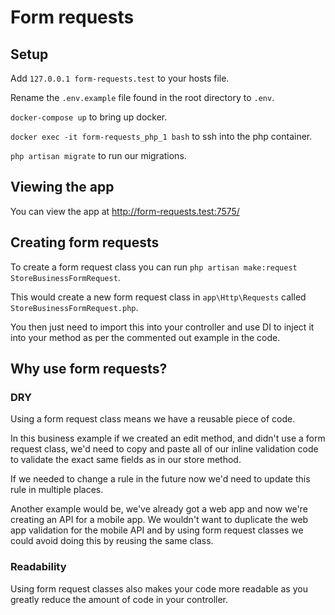 # Form requests

## Setup

Add `127.0.0.1 form-requests.test` to your hosts file.

Rename the `.env.example` file found in the root directory to `.env`. 

`docker-compose up` to bring up docker.

`docker exec -it form-requests_php_1 bash` to ssh into the php container.

`php artisan migrate` to run our migrations.

## Viewing the app

You can view the app at http://form-requests.test:7575/

## Creating form requests

To create a form request class you can run `php artisan make:request StoreBusinessFormRequest`.

This would create a new form request class in `app\Http\Requests` called `StoreBusinessFormRequest.php`.

You then just need to import this into your controller and use DI to inject it into your method as per the commented out example in the code.

## Why use form requests?

### DRY

Using a form request class means we have a reusable piece of code.

In this business example if we created an edit method, and didn't use a form request class, we'd need to copy and paste all of our inline validation code to validate the exact same fields as in our store method.

If we needed to change a rule in the future now we'd need to update this rule in multiple places.

Another example would be, we've already got a web app and now we're creating an API for a mobile app. We wouldn't want to duplicate the web app validation for the mobile API and by using form request classes we could avoid doing this by reusing the same class.

### Readability

Using form request classes also makes your code more readable as you greatly reduce the amount of code in your controller.
